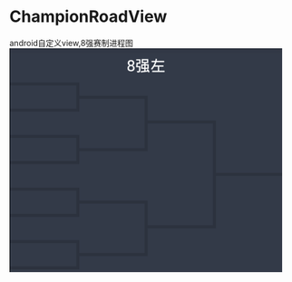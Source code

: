 # ChampionRoadView 
android自定义view,8强赛制进程图
![GitHub](https://github.com/fgnna/championroadview/blob/master/championroadviewImg/8L.png?raw=true "８强图左样式")
